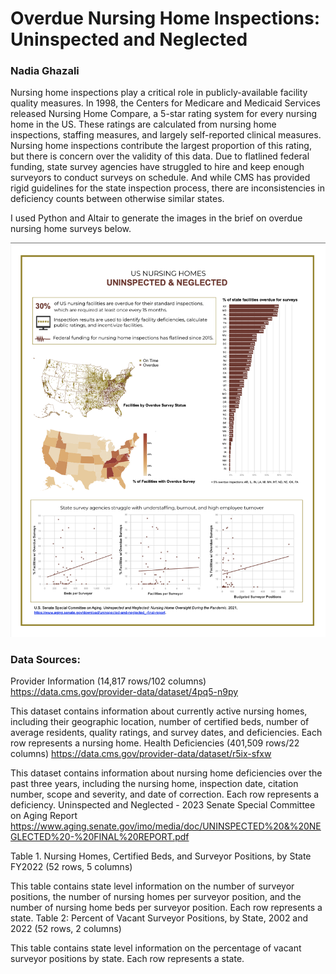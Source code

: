 # Overdue Nursing Home Inspections: Uninspected and Neglected 
### Nadia Ghazali 

Nursing home inspections play a critical role in publicly-available facility quality measures. In 1998, the Centers for Medicare and Medicaid Services released Nursing Home Compare, a 5-star rating system for every nursing home in the US. These ratings are calculated from nursing home inspections, staffing measures, and largely self-reported clinical measures. Nursing home inspections contribute the largest proportion of this rating, but there is concern over the validity of this data. Due to flatlined federal funding, state survey agencies have struggled to hire and keep enough surveyors to conduct surveys on schedule. And while CMS has provided rigid guidelines for the state inspection process, there are inconsistencies in deficiency counts between otherwise similar states.

I used Python and Altair to generate the images in the brief on overdue nursing home surveys below.

![](images/visualization_screenshot.png)

### Data Sources: 

Provider Information (14,817 rows/102 columns) https://data.cms.gov/provider-data/dataset/4pq5-n9py

This dataset contains information about currently active nursing homes, including their geographic location, number of certified beds, number of average residents, quality ratings, and survey dates, and deficiencies. Each row represents a nursing home.
Health Deficiencies (401,509 rows/22 columns) https://data.cms.gov/provider-data/dataset/r5ix-sfxw

This dataset contains information about nursing home deficiencies over the past three years, including the nursing home, inspection date, citation number, scope and severity, and date of correction. Each row represents a deficiency.
Uninspected and Neglected - 2023 Senate Special Committee on Aging Report https://www.aging.senate.gov/imo/media/doc/UNINSPECTED%20&%20NEGLECTED%20-%20FINAL%20REPORT.pdf

Table 1. Nursing Homes, Certified Beds, and Surveyor Positions, by State FY2022 (52 rows, 5 columns)

This table contains state level information on the number of surveyor positions, the number of nursing homes per surveyor position, and the number of nursing home beds per surveyor position. Each row represents a state.
Table 2: Percent of Vacant Surveyor Positions, by State, 2002 and 2022 (52 rows, 2 columns)

This table contains state level information on the percentage of vacant surveyor positions by state. Each row represents a state.

